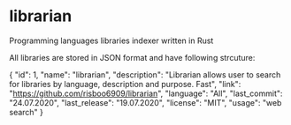 # librarian
Programming languages libraries indexer written in Rust

All libraries are stored in JSON format and have following strcuture:
  
{
  "id": 1,
  "name": "librarian",
  "description": "Librarian allows user to search for libraries by language, description and purpose. Fast",
  "link": "https://github.com/risboo6909/librarian",
  "language": "All",
  "last_commit": "24.07.2020",
  "last_release": "19.07.2020",
  "license": "MIT",
  "usage": "web search"
}
